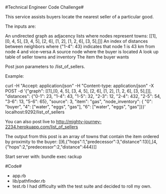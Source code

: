 #Technical Engineer Code Challenge#

This service assists buyers locate the nearest seller of a particular good. 

The inputs are:

An undirected graph as adjacency lists where nodes represent towns: [[1],[0, 4, 5], [3, 4, 5], [2, 6], [1, 2], [1, 2, 6], [3, 5],[]]
An index of distances between neighbors where {"1-4": 43} indicates that node 1 is 43 km from node 4 and vice-versa
A source node where the buyer is located
A look up table of seller towns and inventory
The item the buyer wants

Post json parameters to /list_of_sellers.

Example: 

curl -H "Accept: application/json" -H "Content-type: application/json" -X POST -d '{"graph": [[1],[0, 4, 5], [3, 4, 5], [2, 6], [1, 2], [1, 2, 6], [3, 5],[]], "distances": {"0-1": 23, "1-4": 43, "1-5": 32, "2-3": 12, "2-4": 432, "2-5": 54, "3-6": 13, "5-6": 65}, "source": 3, "item": "gas", "node_inventory": { "0": "buyer", "4": ["water", "eggs", "gas"], "6": ["water", "eggs", "gas"]}}' localhost:9292/list_of_sellers

You can also post live to http://mighty-journey-2234.herokuapp.com/list_of_sellers

The output from this post is an array of towns that contain the item ordered by proximity to the buyer: [[6,{"hops":1,"predecessor":3,"distance":13}],[4,{"hops":2,"predecessor":2,"distance":444}]]

Start server with: bundle exec rackup

#Code#
- app.rb
- lib/pathfinder.rb
- test.rb I had difficulty with the test suite and decided to roll my own. 

